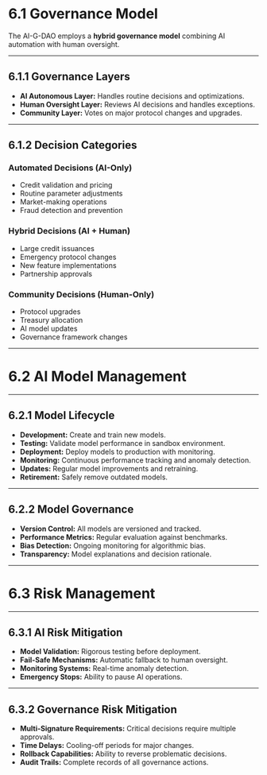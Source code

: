 # 6.1 Governance Model

The AI-G-DAO employs a **hybrid governance model** combining AI automation with human oversight.

---

## 6.1.1 Governance Layers

* **AI Autonomous Layer:** Handles routine decisions and optimizations.
* **Human Oversight Layer:** Reviews AI decisions and handles exceptions.
* **Community Layer:** Votes on major protocol changes and upgrades.

---

## 6.1.2 Decision Categories

### Automated Decisions (AI-Only)

* Credit validation and pricing
* Routine parameter adjustments
* Market-making operations
* Fraud detection and prevention

### Hybrid Decisions (AI + Human)

* Large credit issuances
* Emergency protocol changes
* New feature implementations
* Partnership approvals

### Community Decisions (Human-Only)

* Protocol upgrades
* Treasury allocation
* AI model updates
* Governance framework changes

---

# 6.2 AI Model Management

---

## 6.2.1 Model Lifecycle

* **Development:** Create and train new models.
* **Testing:** Validate model performance in sandbox environment.
* **Deployment:** Deploy models to production with monitoring.
* **Monitoring:** Continuous performance tracking and anomaly detection.
* **Updates:** Regular model improvements and retraining.
* **Retirement:** Safely remove outdated models.

---

## 6.2.2 Model Governance

* **Version Control:** All models are versioned and tracked.
* **Performance Metrics:** Regular evaluation against benchmarks.
* **Bias Detection:** Ongoing monitoring for algorithmic bias.
* **Transparency:** Model explanations and decision rationale.

---

# 6.3 Risk Management

---

## 6.3.1 AI Risk Mitigation

* **Model Validation:** Rigorous testing before deployment.
* **Fail-Safe Mechanisms:** Automatic fallback to human oversight.
* **Monitoring Systems:** Real-time anomaly detection.
* **Emergency Stops:** Ability to pause AI operations.

---

## 6.3.2 Governance Risk Mitigation

* **Multi-Signature Requirements:** Critical decisions require multiple approvals.
* **Time Delays:** Cooling-off periods for major changes.
* **Rollback Capabilities:** Ability to reverse problematic decisions.
* **Audit Trails:** Complete records of all governance actions.